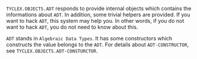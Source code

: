 `TYCLEX.OBJECTS.ADT` responds to provide internal objects which contains the informations about `ADT`.
In addition, some trivial helpers are provided.
If you want to hack `ADT`, this system may help you.
In other words, if you do not want to hack `ADT`, you do not need to know about this.

`ADT` stands in `Algebraic Data Types`.
It has some constructors which constructs the value belongs to the `ADT`.
For details about `ADT-CONSTRUCTOR`, see `TYCLEX.OBJECTS.ADT-CONSTURCTOR`.
